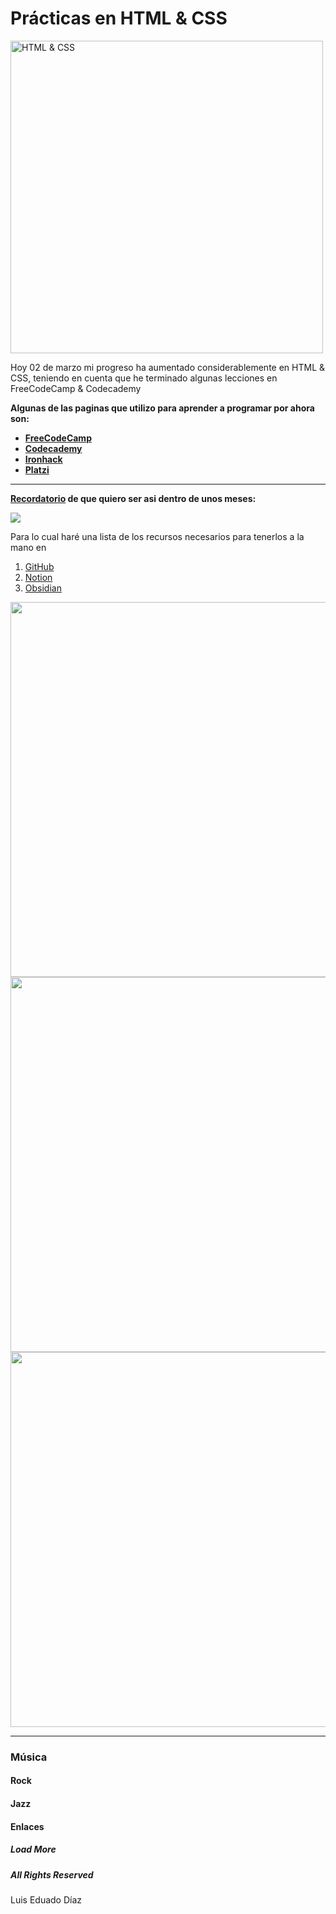 <!DOCTYPE html>
<html lang="en-US">
  <head>
      <meta charset="UTF-8">
      <title><strong>Prácticas en HTML & CSS</strong></title>
      <link href="style.css" type="text/css" rel="stylesheet">
  </head>
  <body>
    <h1 class="practicasenhtmlcss"><strong>Prácticas en HTML & CSS</strong></h1>
      <img class="imagen-cambios" src="https://www.htmlandcssbook.com/images/slideshow-home/triplicate.jpg" width="500" alt="HTML & CSS">
      <div class="primer-parrafo">
      <p>Hoy 02 de marzo mi progreso ha aumentado considerablemente en HTML & CSS, teniendo en cuenta que he terminado algunas lecciones en FreeCodeCamp & Codecademy</p>
      </div>
      <div class="segundo-parrafo">
      <p><strong>Algunas de las paginas que utilizo para aprender a programar por ahora son:</strong></p>
      </div>
      <div>
        <ul>
          <li><a href="https://www.freecodecamp.org/" target="_blank"><strong>FreeCodeCamp</strong></a></li>
          <li><a href="https://www.codecademy.com/learn" target="_blank"><strong>Codecademy</strong></a></li>
          <li><a href="https://www.ironhack.com/en" target="_blank"><strong>Ironhack</strong></a></li>
          <li><a href="https://platzi.com/" target="_blank"><strong>Platzi</strong></a></li>
        </ul>
      </div>
      <hr>
    <div class="tercer-parrafo">
      <p><strong><u>Recordatorio</u> de que quiero ser asi dentro de unos meses:</strong></p>
    </div>
      <a href="https://twitter.com/nateliason/status/1505207670789353472?s=20&t=wt18qsNwQRdKL4D2NXe9Ng" target="_blank"><img src="https://pbs.twimg.com/media/FOOSUsJXwAkvjGS?format=jpg&name=medium"></a>
      <div class="fondo-parrafo">
      <p>Para lo cual haré una lista de los recursos necesarios para tenerlos a la mano en </p>
      <ol>
        <li><a href="https://github.com/" target="_blank">GitHub</a></li>
        <li><a href="https://www.notion.so/" target="_blank">Notion</a></li>
        <li><a href="https://obsidian.md/" target="_blank">Obsidian</a></li>
      </ol>
    </div>
      <div>
        <img src="https://kinsta.com/es/wp-content/uploads/sites/8/2018/05/qu%C3%A9-es-github-1.png" width="600">
      </div>
      <div>
        <img src="https://encrypted-tbn0.gstatic.com/images?q=tbn:ANd9GcSAa7Rm2qg6nqv-I18u0Kyk5Hu4yb9BWs-xixvf-X3sk-IFC1W4I9DIQJVbDpmM7CI4qLM&usqp=CAU" width="600">
      </div>
      <div>
        <img src="https://windows-cdn.softpedia.com/screenshots/Obsidian-app_1.png" width="600">
      </div>
      <hr>
    <div class="box blue-box">
      <h3 class="snippet-text">Música</h3>
      <h4 class="box blanco-box">Rock</h4>
      <h4 class="box yellow-box">Jazz</h4>
    </div>
        <div class="box white-box">
        <h4 class="snippet-text">Enlaces</h4>
        <h5 class="box black-box">Load More</h5>
        <h5 class="box black-box">All Rights Reserved</h5>
      </div>
      <footer>Luis Eduado Díaz</footer>
    </body>
  </html>
